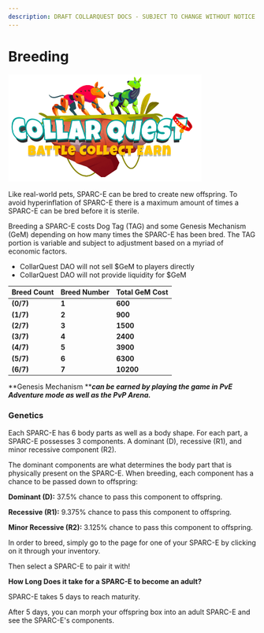 ```yaml
---
description: DRAFT COLLARQUEST DOCS - SUBJECT TO CHANGE WITHOUT NOTICE.
---
```


# Breeding

![CollarQuest a Metaverse Play2Earn Ecosystem](../../../.gitbook/assets/CollarQuest-SM.png)

Like real-world pets, SPARC-E can be bred to create new offspring. To avoid hyperinflation of SPARC-E there is a maximum amount of times a SPARC-E can be bred before it is sterile.

Breeding a SPARC-E costs Dog Tag (TAG) and some Genesis Mechanism (GeM) depending on how many times the SPARC-E has been bred. The TAG portion is variable and subject to adjustment based on a myriad of economic factors.

* CollarQuest DAO will not sell $GeM to players directly
* CollarQuest DAO will not provide liquidity for $GeM

| **Breed Count** | **Breed Number** | **Total GeM Cost** |
| --------------- | ---------------- | ------------------ |
| **(0/7)**       | **1**            | **600**            |
| **(1/7)**       | **2**            | **900**            |
| **(2/7)**       | **3**            | **1500**           |
| **(3/7)**       | **4**            | **2400**           |
| **(4/7)**       | **5**            | **3900**           |
| **(5/7)**       | **6**            | **6300**           |
| **(6/7)**       | **7**            | **10200**          |

**Genesis Mechanism **_**can be earned by playing the game in PvE Adventure mode as well as the PvP Arena.**_

### **Genetics**

Each SPARC-E has 6 body parts as well as a body shape. For each part, a SPARC-E possesses 3 components. A dominant (D), recessive (R1), and minor recessive component (R2).

The dominant components are what determines the body part that is physically present on the SPARC-E. When breeding, each component has a chance to be passed down to offspring:

**Dominant (D):** 37.5% chance to pass this component to offspring.

**Recessive (R1):** 9.375% chance to pass this component to offspring.

**Minor Recessive (R2):** 3.125% chance to pass this component to offspring.

In order to breed, simply go to the page for one of your SPARC-E by clicking on it through your inventory.

Then select a SPARC-E to pair it with!

**How Long Does it take for a SPARC-E to become an adult?**

SPARC-E takes 5 days to reach maturity.

After 5 days, you can morph your offspring box into an adult SPARC-E and see the SPARC-E's components.
